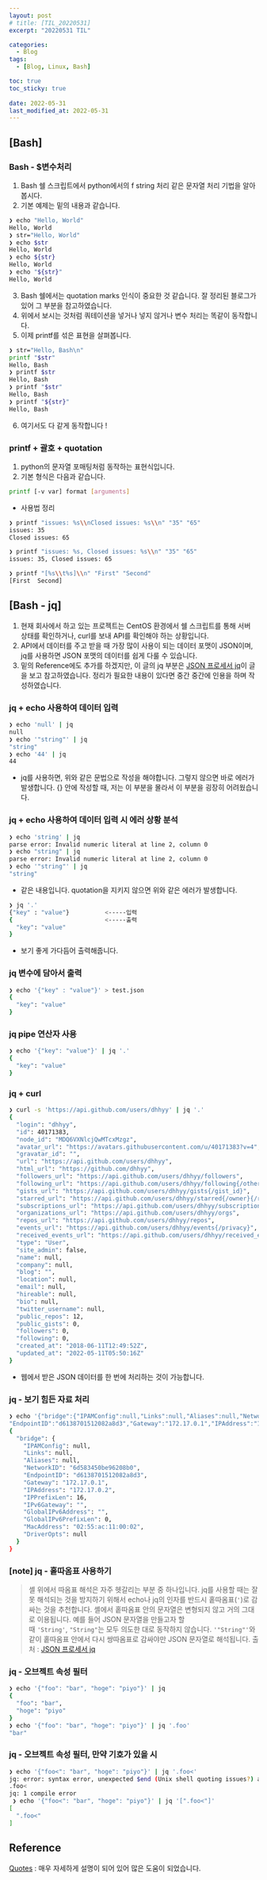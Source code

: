 ```yaml
---
layout: post
# title: [TIL_20220531]
excerpt: "20220531 TIL"

categories:
  - Blog
tags:
  - [Blog, Linux, Bash]

toc: true
toc_sticky: true
 
date: 2022-05-31
last_modified_at: 2022-05-31
---
```


## [Bash]

### Bash - $변수처리
1. Bash 쉘 스크립트에서 python에서의 f string 처리 같은 문자열 처리 기법을 알아봅시다. 
2. 기본 예제는 밑의 내용과 같습니다.
```bash
❯ echo "Hello, World"
Hello, World
❯ str="Hello, World"                
❯ echo $str                       
Hello, World
❯ echo ${str}                      
Hello, World
❯ echo "${str}"                    
Hello, World
```
3. Bash 쉘에서는 quotation marks 인식이 중요한 것 같습니다. 잘 정리된 블로그가 있어 그 부분을 참고하였습니다.
4. 위에서 보시는 것처럼 쿼테이션을 넣거나 넣지 않거나 변수 처리는 똑같이 동작합니다.
5. 이제 printf를 섞은 표현을 살펴봅니다.
```bash
❯ str="Hello, Bash\n"               
printf "$str"                     
Hello, Bash
❯ printf $str                       
Hello, Bash
❯ printf "$str"                     
Hello, Bash
❯ printf "${str}"                   
Hello, Bash
```
6. 여기서도 다 같게 동작합니다 !
### printf + 괄호 + quotation
1.  python의 문자열 포매팅처럼 동작하는 표현식입니다.
2.  기본 형식은 다음과 같습니다.
```bash
printf [-v var] format [arguments]
```
- 사용법 정리
```bash
❯ printf "issues: %s\\nClosed issues: %s\\n" "35" "65"
issues: 35
Closed issues: 65

❯ printf "issues: %s, Closed issues: %s\\n" "35" "65"
issues: 35, Closed issues: 65
```

```bash
❯ printf "[%s\\t%s]\\n" "First" "Second"
[First	Second]
```

## [Bash - jq]

1.  현재 회사에서 하고 있는 프로젝트는 CentOS 환경에서 쉘 스크립트를 통해 서버 상태를 확인하거나, curl를 보내 API를 확인해야 하는 상황입니다.
2.  API에서 데이터를 주고 받을 때 가장 많이 사용이 되는 데이터 포맷이 JSON이며, jq를 사용하면 JSON 포맷의 데이터를 쉽게 다룰 수 있습니다.
3.  밑의 Reference에도 추가를 하겠지만, 이 글의 jq 부분은 [JSON 프로세서 jq](https://www.44bits.io/ko/post/cli_json_processor_jq_basic_syntax)이 글을 보고 참고하였습니다. 정리가 필요한 내용이 있다면 중간 중간에 인용을 하며 작성하였습니다.

### jq + echo 사용하여 데이터 입력

```bash
❯ echo 'null' | jq                  
null
❯ echo '"string"' | jq              
"string"
❯ echo '44' | jq                    
44
```
- jq를 사용하면, 위와 같은 문법으로 작성을 해야합니다. 그렇지 않으면 바로 에러가 발생합니다. {} 안에 작성할 때, 저는 이 부분을 몰라서 이 부분을 굉장히 어려웠습니다. 

###  jq + echo 사용하여 데이터 입력 시 에러 상황 분석
```bash
❯ echo 'string' | jq                
parse error: Invalid numeric literal at line 2, column 0
❯ echo "string" | jq
parse error: Invalid numeric literal at line 2, column 0
❯ echo '"string"' | jq     
"string"
```
- 같은 내용입니다. quotation을 지키지 않으면 위와 같은 에러가 발생합니다.

```bash
❯ jq '.'                                                                       
{"key" : "value"}          <-----입력
{                          <-----출력
  "key": "value"
}
```
- 보기 좋게 가다듬어 출력해줍니다.

### jq 변수에 담아서 출력
```bash
❯ echo '{"key" : "value"}' > test.json                                          ❯ jq '.' test.json                                                             
{
  "key": "value"
}
```

### jq pipe 연산자 사용
```bash
❯ echo '{"key": "value"}' | jq '.'                                             
{
  "key": "value"
}
```

### jq + curl
```bash
❯ curl -s 'https://api.github.com/users/dhhyy' | jq '.'                       
{
  "login": "dhhyy",
  "id": 40171383,
  "node_id": "MDQ6VXNlcjQwMTcxMzgz",
  "avatar_url": "https://avatars.githubusercontent.com/u/40171383?v=4",
  "gravatar_id": "",
  "url": "https://api.github.com/users/dhhyy",
  "html_url": "https://github.com/dhhyy",
  "followers_url": "https://api.github.com/users/dhhyy/followers",
  "following_url": "https://api.github.com/users/dhhyy/following{/other_user}",
  "gists_url": "https://api.github.com/users/dhhyy/gists{/gist_id}",
  "starred_url": "https://api.github.com/users/dhhyy/starred{/owner}{/repo}",
  "subscriptions_url": "https://api.github.com/users/dhhyy/subscriptions",
  "organizations_url": "https://api.github.com/users/dhhyy/orgs",
  "repos_url": "https://api.github.com/users/dhhyy/repos",
  "events_url": "https://api.github.com/users/dhhyy/events{/privacy}",
  "received_events_url": "https://api.github.com/users/dhhyy/received_events",
  "type": "User",
  "site_admin": false,
  "name": null,
  "company": null,
  "blog": "",
  "location": null,
  "email": null,
  "hireable": null,
  "bio": null,
  "twitter_username": null,
  "public_repos": 12,
  "public_gists": 0,
  "followers": 0,
  "following": 0,
  "created_at": "2018-06-11T12:49:52Z",
  "updated_at": "2022-05-11T05:50:16Z"
}
```
- 웹에서 받은 JSON 데이터를 한 번에 처리하는 것이 가능합니다.

### jq - 보기 힘든 자료 처리
```bash
❯ echo '{"bridge":{"IPAMConfig":null,"Links":null,"Aliases":null,"NetworkID":"6d583450be96208b
"EndpointID":"d6138701512082a8d3","Gateway":"172.17.0.1","IPAddress":"172.17.0.2","IPPrefixLen":16,"IPv6Gateway":"","GlobalIPv6Address":"","GlobalIPv6PrefixLen":0,"MacAddress":"02:55:ac:11:00:02","DriverOpts":null}}' | jq '.'
{
  "bridge": {
    "IPAMConfig": null,
    "Links": null,
    "Aliases": null,
    "NetworkID": "6d583450be96208b0",
    "EndpointID": "d6138701512082a8d3",
    "Gateway": "172.17.0.1",
    "IPAddress": "172.17.0.2",
    "IPPrefixLen": 16,
    "IPv6Gateway": "",
    "GlobalIPv6Address": "",
    "GlobalIPv6PrefixLen": 0,
    "MacAddress": "02:55:ac:11:00:02",
    "DriverOpts": null
  }
}
```

### [note] jq - 홑따옴표 사용하기
> 셸 위에서 따옴표 해석은 자주 헷갈리는 부분 중 하나입니다. jq를 사용할 때는 잘못 해석되는 것을 방지하기 위해서 echo나 jq의 인자를 반드시 홑따옴표(`'`)로 감싸는 것을 추천합니다. 셸에서 홑따옴표 안의 문자열은 변형되지 않고 거의 그대로 이용됩니다. 예를 들어 JSON 문자열을 만들고자 할 때 `'String'`, `"String"`는 모두 의도한 대로 동작하지 않습니다. `'"String"'`와 같이 홑따옴표 안에서 다시 쌍따옴표로 감싸야만 JSON 문자열로 해석됩니다.
> 출처 : [JSON 프로세서 jq](https://www.44bits.io/ko/post/cli_json_processor_jq_basic_syntax)

### jq - 오브젝트 속성 필터
```bash
❯ echo '{"foo": "bar", "hoge": "piyo"}' | jq
{
  "foo": "bar",
  "hoge": "piyo"
}
❯ echo '{"foo": "bar", "hoge": "piyo"}' | jq '.foo'
"bar"
```

### jq - 오브젝트 속성 필터, 만약 기호가 있을 시
```bash
❯ echo '{"foo<": "bar", "hoge": "piyo"}' | jq '.foo<'
jq: error: syntax error, unexpected $end (Unix shell quoting issues?) at <top-level>, line 1:
.foo<
jq: 1 compile error
 ❯ echo '{"foo<": "bar", "hoge": "piyo"}' | jq '[".foo<"]'
[
  ".foo<"
]
```

## Reference
[Quotes](https://mug896.github.io/bash-shell/quotes.html) : 매우 자세하게 설명이 되어 있어 많은 도움이 되었습니다.
